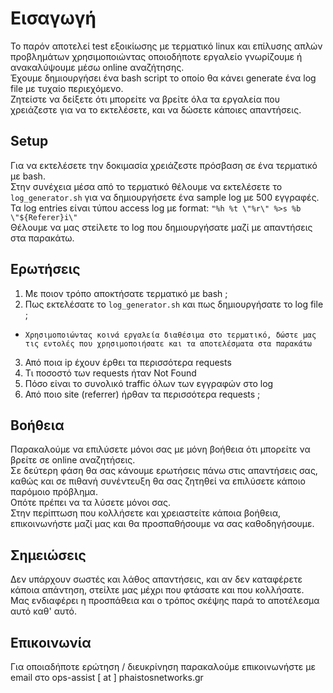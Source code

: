 # Εισαγωγή
Το παρόν αποτελεί test εξοικίωσης με τερματικό linux και επίλυσης απλών προβλημάτων χρησιμοποιώντας οποιοδήποτε εργαλείο γνωρίζουμε ή ανακαλύψουμε μέσω online αναζήτησης.  
Έχουμε δημιουργήσει ένα bash script το οποίο θα κάνει generate ένα log file με τυχαίο περιεχόμενο.  
Ζητείστε να δείξετε ότι μπορείτε να βρείτε όλα τα εργαλεία που χρειάζεστε για να το εκτελέσετε, και να δώσετε κάποιες απαντήσεις.  

## Setup
Για να εκτελέσετε την δοκιμασία χρειάζεστε πρόσβαση σε ένα τερματικό με bash.  
Στην συνέχεια μέσα από το τερματικό θέλουμε να εκτελέσετε το `log_generator.sh` για να δημιουργήσετε ένα sample log με 500 εγγραφές.  
Τα log entries είναι τύπου access log με format: `"%h %t \"%r\" %>s %b \"${Referer}i\"`  
Θέλουμε να μας στείλετε το log που δημιουργήσατε μαζί με απαντήσεις στα παρακάτω.  

## Ερωτήσεις
1. Με ποιον τρόπο αποκτήσατε τερματικό με bash ;
2. Πως εκτελέσατε το `log_generator.sh` και πως δημιουργήσατε το log file ;  
- `Χρησιμοποιώντας κοινά εργαλεία διαθέσιμα στο τερματικό, δώστε μας τις εντολές που χρησιμοποιήσατε και τα αποτελέσματα στα παρακάτω`
3. Από ποια ip έχουν έρθει τα περισσότερα requests
4. Τι ποσοστό των requests ήταν Not Found
5. Πόσο είναι το συνολικό traffic όλων των εγγραφών στο log
6. Από ποιο site (referrer) ήρθαν τα περισσότερα requests ;

## Βοήθεια
Παρακαλούμε να επιλύσετε μόνοι σας με μόνη βοήθεια ότι μπορείτε να βρείτε σε online αναζητήσεις.  
Σε δεύτερη φάση θα σας κάνουμε ερωτήσεις πάνω στις απαντήσεις σας, καθώς και σε πιθανή συνέντευξη θα σας ζητηθεί να επιλύσετε κάποιο παρόμοιο πρόβλημα.  
Οπότε πρέπει να τα λύσετε μόνοι σας.  
Στην περίπτωση που κολλήσετε και χρειαστείτε κάποια βοήθεια, επικοινωνήστε μαζί μας και θα προσπαθήσουμε να σας καθοδηγήσουμε.  

## Σημειώσεις
Δεν υπάρχουν σωστές και λάθος απαντήσεις, και αν δεν καταφέρετε κάποια απάντηση, στείλτε μας μέχρι που φτάσατε και που κολλήσατε.  
Μας ενδιαφέρει η προσπάθεια και ο τρόπος σκέψης παρά το αποτέλεσμα αυτό καθ' αυτό.

## Επικοινωνία
Για οποιαδήποτε ερώτηση / διευκρίνηση παρακαλούμε επικοινωνήστε με email στο ops-assist [  at  ] phaistosnetworks.gr
